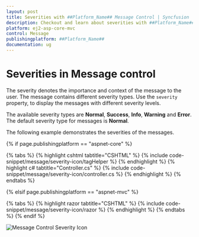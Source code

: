 ```yaml
---
layout: post
title: Severities with ##Platform_Name## Message Control | Syncfusion
description: Checkout and learn about severities with ##Platform_Name## Message control of Syncfusion Essential JS 2 and more details.
platform: ej2-asp-core-mvc
control: Message
publishingplatform: ##Platform_Name##
documentation: ug
---
```


# Severities in Message control

The severity denotes the importance and context of the message to the user. The message contains different severity types. Use the `severity` property, to display the messages with different severity levels.

The available severity types are **Normal**, **Success**, **Info**, **Warning** and **Error**. The default severity type for messages is **Normal**.

The following example demonstrates the severities of the messages.

{% if page.publishingplatform == "aspnet-core" %}

{% tabs %}
{% highlight cshtml tabtitle="CSHTML" %}
{% include code-snippet/message/severity-icon/tagHelper %}
{% endhighlight %}
{% highlight c# tabtitle="Controller.cs" %}
{% include code-snippet/message/severity-icon/controller.cs %}
{% endhighlight %}
{% endtabs %}

{% elsif page.publishingplatform == "aspnet-mvc" %}

{% tabs %}
{% highlight razor tabtitle="CSHTML" %}
{% include code-snippet/message/severity-icon/razor %}
{% endhighlight %}
{% endtabs %}
{% endif %}

![Message Control Severity Icon](images/message-severity-icon.png)
